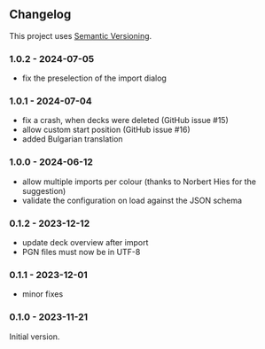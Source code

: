 ## Changelog

This project uses [Semantic Versioning](https://semver.org/spec/v2.0.0.html).

### 1.0.2 - 2024-07-05

- fix the preselection of the import dialog

### 1.0.1 - 2024-07-04

- fix a crash, when decks were deleted (GitHub issue #15)
- allow custom start position (GitHub issue #16)
- added Bulgarian translation

### 1.0.0 - 2024-06-12

- allow multiple imports per colour (thanks to Norbert Hies for the suggestion)
- validate the configuration on load against the JSON schema

### 0.1.2 - 2023-12-12

- update deck overview after import
- PGN files must now be in UTF-8

### 0.1.1 - 2023-12-01

- minor fixes

### 0.1.0 - 2023-11-21

Initial version.
